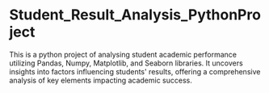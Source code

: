 # Student_Result_Analysis_PythonProject
This is a python project of analysing student academic performance utilizing Pandas, Numpy, Matplotlib, and Seaborn libraries. It uncovers insights into factors influencing students' results, offering a comprehensive analysis of key elements impacting academic success.
